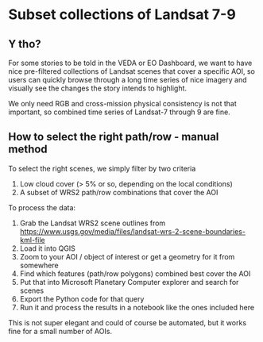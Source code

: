 # Subset collections of Landsat 7-9

## Y tho?

For some stories to be told in the VEDA or EO Dashboard, we want to have nice pre-filtered collections of Landsat scenes that cover a specific AOI, so users can quickly browse through a long time series of nice imagery and visually see the changes the story intends to highlight.

We only need RGB and cross-mission physical consistency is not that important, so combined time series of Landsat-7 through 9 are fine.

## How to select the right path/row - manual method

To select the right scenes, we simply filter by two criteria

1. Low cloud cover (> 5% or so, depending on the local conditions)
2. A subset of WRS2 path/row combinations that cover the AOI

To process the data:

1. Grab the Landsat WRS2 scene outlines from <https://www.usgs.gov/media/files/landsat-wrs-2-scene-boundaries-kml-file>
2. Load it into QGIS
3. Zoom to your AOI / object of interest or get a geometry for it from somewhere
4. Find which features (path/row polygons) combined best cover the AOI
5. Put that into Microsoft Planetary Computer explorer and search for scenes
6. Export the Python code for that query
7. Run it and process the results in a notebook like the ones included here

This is not super elegant and could of course be automated, but it works fine for a small number of AOIs.
